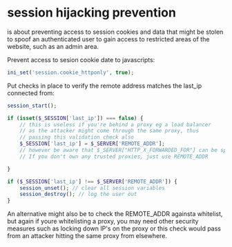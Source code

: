 # session hijacking prevention

is about preventing access to session cookies and data that might be stolen to spoof an authenticated user to gain access to restricted areas of the website, such as an admin area.

Prevent access to sesion cookie date to javascripts:

```php
ini_set('session.cookie_httponly', true);
```

Put checks in place to verify the remote address matches the last_ip connected from:

```php
session_start(); 

if (isset($_SESSION['last_ip']) === false) {
    // this is useless if you're behind a proxy eg a load balancer
    // as the attacker might come through the same proxy, thus
    // passing this validation check also
    $_SESSION['last_ip'] = $_SERVER['REMOTE_ADDR'];
    // however be aware that $_SERVER["HTTP_X_FORWARDED_FOR"] can be spoofed.
    // If you don't own any trusted proxies, just use REMOTE_ADDR

}

if ($_SESSION['last_ip'] !== $_SERVER['REMOTE_ADDR']) {
    session_unset(); // clear all session variables
    session_destroy(); // log the user out
}
```

An alternative might also be to check the REMOTE_ADDR againsta whitelist, but again if youre whitelisting a proxy, you may need other security measures such as locking down IP's on the proxy or this check would pass from an attacker hitting the same proxy from elsewhere. 